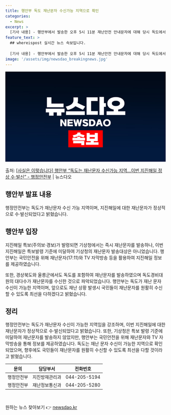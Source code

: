 ```yaml
---
title: 행안부 독도 재난문자 수신가능 지역으로 확인
categories:
  - News
excerpt: >
  [기사 내용] - 행안부에서 발송한 오후 5시 11분 재난안전 안내문자에 대해 당시 독도에서 근무중이였던 대…
feature_text: >
  ## whereispost 실시간 뉴스 속보입니다.

  [기사 내용] - 행안부에서 발송한 오후 5시 11분 재난안전 안내문자에 대해 당시 독도에서 근무중이였던 대…
image: '/assets/img/newsdao_breakingnews.jpg'
---
```


![뉴스다오 속보](/assets/img/newsdao_breakingnews.jpg)

<p>출처: <a href="https://newsdao.kr/2938" rel="dofollow">[사실은 이렇습니다] 행안부 “독도는 재난문자 수신가능 지역…이번 지진해일 정상 수·발신” - 행정안전부</a> | 뉴스다오</p>

<h2 data-ke-size="size26">행안부 발표 내용</h2>
<p data-ke-size="size16">행정안전부는 독도가 재난문자 수신 가능 지역이며, 지진해일에 대한 재난문자가 정상적으로 수·발신되었다고 밝혔습니다.</p>

<h2 data-ke-size="size26">행안부 입장</h2>
<p data-ke-size="size16">지진해일 특보(주의보·경보)가 발령되면 기상청에서는 즉시 재난문자를 발송하나, 이번 지진해일은 특보발령 기준에 미달하여 기상청의 재난문자 발송대상은 아니었습니다. 행안부는 국민안전을 위해 재난문자(17:11)와 TV 자막방송 등을 활용하여 지진해일 정보를 제공하였습니다.</p>
<p data-ke-size="size16">또한, 경상북도와 울릉군에서도 독도를 포함하여 재난문자를 발송하였으며 독도경비대원의 대다수가 재난문자를 수신한 것으로 파악되었습니다. 행안부는 독도가 재난 문자 수신이 가능한 지역이며, 앞으로도 재난 상황 발생시 국민들이 재난문자를 원활히 수신할 수 있도록 최선을 다하겠다고 밝혔습니다.</p>

<h2 data-ke-size="size26">정리</h2>
<p data-ke-size="size16">행정안전부는 독도가 재난문자 수신이 가능한 지역임을 강조하며, 이번 지진해일에 대한 재난문자가 정상적으로 수·발신되었다고 밝혔습니다. 또한, 기상청은 특보 발령 기준에 미달하여 재난문자를 발송하지 않았지만, 행안부는 국민안전을 위해 재난문자와 TV 자막방송을 통해 정보를 제공하였습니다. 독도는 재난 문자 수신이 가능한 지역으로 확인되었으며, 향후에도 국민들이 재난문자를 원활히 수신할 수 있도록 최선을 다할 것이라고 밝혔습니다.</p>

<table>
<thead>
<tr>
<th style="text-align: center;">문의</th>
<th style="text-align: center;">담당부서</th>
<th style="text-align: center;">전화번호</th>
</tr>
</thead>
<tbody>
<tr>
<td style="text-align: center;">행정안전부</td>
<td style="text-align: center;">지진방재관리과</td>
<td style="text-align: center;">044-205-5194</td>
</tr>
<tr>
<td style="text-align: center;">행정안전부</td>
<td style="text-align: center;">재난정보통신과</td>
<td style="text-align: center;">044-205-5280</td>
</tr>
</tbody>
</table>
<p data-ke-size="size16">&nbsp;</p> 

원하는 뉴스 찾아보기 👉 <a href="https://newsdao.kr" rel="dofollow">newsdao.kr</a>


